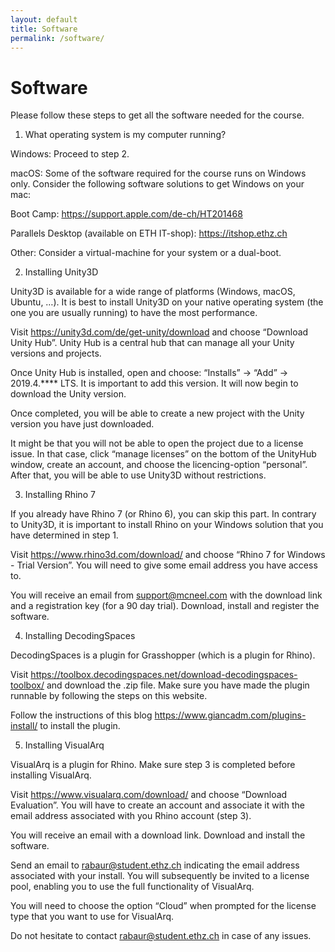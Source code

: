 ```yaml
---
layout: default
title: Software
permalink: /software/
---
```


# Software

Please follow these steps to get all the software needed for the course.

1. What operating system is my computer running?

Windows: Proceed to step 2.

macOS: Some of the software required for the course runs on Windows only. Consider the following software solutions to get Windows on your mac:

Boot Camp: https://support.apple.com/de-ch/HT201468 

Parallels Desktop (available on ETH IT-shop): https://itshop.ethz.ch 

Other: Consider a virtual-machine for your system or a dual-boot.

2. Installing Unity3D

Unity3D is available for a wide range of platforms (Windows, macOS, Ubuntu, …). It is best to install Unity3D on your native operating system (the one you are usually running) to have the most performance. 

Visit https://unity3d.com/de/get-unity/download and choose “Download Unity Hub”. Unity Hub is a central hub that can manage all your Unity versions and projects.

Once Unity Hub is installed, open and choose: “Installs” → “Add” → 2019.4.**** LTS. It is important to add this version. It will now begin to download the Unity version.

Once completed, you will be able to create a new project with the Unity version you have just downloaded.

It might be that you will not be able to open the project due to a license issue. In that case, click “manage licenses” on the bottom of the UnityHub window, create an account, and choose the licencing-option “personal”. After that, you will be able to use Unity3D without restrictions.

3. Installing Rhino 7

If you already have Rhino 7 (or Rhino 6), you can skip this part. In contrary to Unity3D, it is important to install Rhino on your Windows solution that you have determined in step 1.

Visit https://www.rhino3d.com/download/ and choose “Rhino 7 for Windows - Trial Version”. You will need to give some email address you have access to.

You will receive an email from support@mcneel.com with the download link and a registration key (for a 90 day trial). Download, install and register the software.

4. Installing DecodingSpaces

DecodingSpaces is a plugin for Grasshopper (which is a plugin for Rhino).

Visit https://toolbox.decodingspaces.net/download-decodingspaces-toolbox/ and download the .zip file. Make sure you have made the plugin runnable by following the steps on this website.

Follow the instructions of this blog https://www.giancadm.com/plugins-install/ to install the plugin.

5. Installing VisualArq

VisualArq is a plugin for Rhino. Make sure step 3 is completed before installing VisualArq.

Visit https://www.visualarq.com/download/ and choose “Download Evaluation”. You will have to create an account and associate it with the email address associated with you Rhino account (step 3).

You will receive an email with a download link. Download and install the software.

Send an email to rabaur@student.ethz.ch indicating the email address associated with your install. You will subsequently be invited to a license pool, enabling you to use the full functionality of VisualArq.

You will need to choose the option “Cloud” when prompted for the license type that you want to use for VisualArq.

Do not hesitate to contact rabaur@student.ethz.ch in case of any issues.
